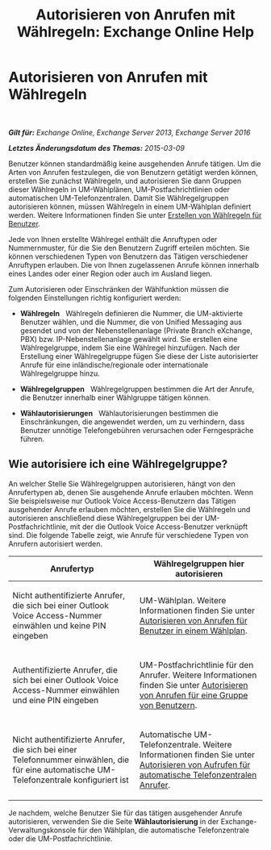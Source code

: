 ﻿---
title: 'Autorisieren von Anrufen mit Wählregeln: Exchange Online Help'
TOCTitle: Autorisieren von Anrufen mit Wählregeln
ms:assetid: 4c18bc07-f55c-42b7-81c1-729878aa93aa
ms:mtpsurl: https://technet.microsoft.com/de-de/library/JJ898499(v=EXCHG.150)
ms:contentKeyID: 51409292
ms.date: 05/23/2018
mtps_version: v=EXCHG.150
ms.translationtype: MT
---

# Autorisieren von Anrufen mit Wählregeln

 

_**Gilt für:** Exchange Online, Exchange Server 2013, Exchange Server 2016_

_**Letztes Änderungsdatum des Themas:** 2015-03-09_

Benutzer können standardmäßig keine ausgehenden Anrufe tätigen. Um die Arten von Anrufen festzulegen, die von Benutzern getätigt werden können, erstellen Sie zunächst Wählregeln, und autorisieren Sie dann Gruppen dieser Wählregeln in UM-Wählplänen, UM-Postfachrichtlinien oder automatischen UM-Telefonzentralen. Damit Sie Wählregelgruppen autorisieren können, müssen Wählregeln in einem UM-Wählplan definiert werden. Weitere Informationen finden Sie unter [Erstellen von Wählregeln für Benutzer](https://technet.microsoft.com/de-de/library/JJ898502(v=EXCHG.150)).

Jede von Ihnen erstellte Wählregel enthält die Anruftypen oder Nummernmuster, für die Sie den Benutzern Zugriff erteilen möchten. Sie können verschiedenen Typen von Benutzern das Tätigen verschiedener Anruftypen erlauben. Die von Ihnen zugelassenen Anrufe können innerhalb eines Landes oder einer Region oder auch im Ausland liegen.

Zum Autorisieren oder Einschränken der Wählfunktion müssen die folgenden Einstellungen richtig konfiguriert werden:

  - **Wählregeln**   Wählregeln definieren die Nummer, die UM-aktivierte Benutzer wählen, und die Nummer, die von Unified Messaging aus gesendet und von der Nebenstellenanlage (Private Branch eXchange, PBX) bzw. IP-Nebenstellenanlage gewählt wird. Sie erstellen eine Wählregelgruppe, indem Sie eine Wählregel hinzufügen. Nach der Erstellung einer Wählregelgruppe fügen Sie diese der Liste autorisierter Anrufe für eine inländische/regionale oder internationale Wählregelgruppe hinzu.

  - **Wählregelgruppen**   Wählregelgruppen bestimmen die Art der Anrufe, die Benutzer innerhalb einer Wählgruppe tätigen können.

  - **Wählautorisierungen**   Wählautorisierungen bestimmen die Einschränkungen, die angewendet werden, um zu verhindern, dass Benutzer unnötige Telefongebühren verursachen oder Ferngespräche führen.

## Wie autorisiere ich eine Wählregelgruppe?

An welcher Stelle Sie Wählregelgruppen autorisieren, hängt von den Anrufertypen ab, denen Sie ausgehende Anrufe erlauben möchten. Wenn Sie beispielsweise nur Outlook Voice Access-Benutzern das Tätigen ausgehender Anrufe erlauben möchten, erstellen Sie die Wählregeln und autorisieren anschließend diese Wählregelgruppen bei der UM-Postfachrichtlinie, mit der die Outlook Voice Access-Benutzer verknüpft sind. Die folgende Tabelle zeigt, wie Anrufe für verschiedene Typen von Anrufern autorisiert werden.


<table>
<colgroup>
<col style="width: 50%" />
<col style="width: 50%" />
</colgroup>
<thead>
<tr class="header">
<th>Anrufertyp</th>
<th>Wählregelgruppen hier autorisieren</th>
</tr>
</thead>
<tbody>
<tr class="odd">
<td><p>Nicht authentifizierte Anrufer, die sich bei einer Outlook Voice Access-Nummer einwählen und keine PIN eingeben</p></td>
<td><p>UM-Wählplan. Weitere Informationen finden Sie unter <a href="https://docs.microsoft.com/de-de/exchange/voice-mail-unified-messaging/set-up-client-voice-mail-features/authorize-calls-for-users-in-a-dial-plan">Autorisieren von Anrufen für Benutzer in einem Wählplan</a>.</p></td>
</tr>
<tr class="even">
<td><p>Authentifizierte Anrufer, die sich bei einer Outlook Voice Access-Nummer einwählen und eine PIN eingeben</p></td>
<td><p>UM-Postfachrichtlinie für den Anrufer. Weitere Informationen finden Sie unter <a href="https://docs.microsoft.com/de-de/exchange/voice-mail-unified-messaging/set-up-client-voice-mail-features/authorize-calls-for-a-group-of-users">Autorisieren von Anrufen für eine Gruppe von Benutzern</a>.</p></td>
</tr>
<tr class="odd">
<td><p>Nicht authentifizierte Anrufer, die sich bei einer Telefonnummer einwählen, die für eine automatische UM-Telefonzentrale konfiguriert ist</p></td>
<td><p>Automatische UM-Telefonzentrale. Weitere Informationen finden Sie unter <a href="https://docs.microsoft.com/de-de/exchange/voice-mail-unified-messaging/set-up-client-voice-mail-features/authorize-calls-for-auto-attendant-callers">Autorisieren von Aufrufen für automatische Telefonzentralen Anrufer</a>.</p></td>
</tr>
</tbody>
</table>


Je nachdem, welche Benutzer Sie für das tätigen ausgehender Anrufe autorisieren, verwenden Sie die Seite **Wählautorisierung** in der Exchange-Verwaltungskonsole für den Wählplan, die automatische Telefonzentrale oder die UM-Postfachrichtlinie.

